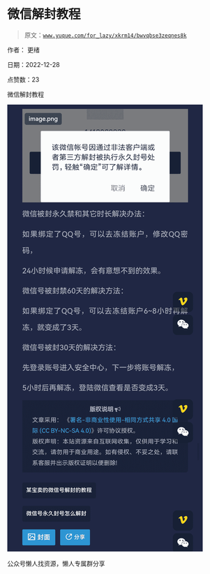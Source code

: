 # 微信解封教程

> 原文：[`www.yuque.com/for_lazy/xkrm14/bwvqbse3zeqnes8k`](https://www.yuque.com/for_lazy/xkrm14/bwvqbse3zeqnes8k)

作者： 更绪

日期：2022-12-28

点赞数：23

微信解封教程

![](img/69e1f2de8d6e9f40402272f4be537192.png)

公众号懒人找资源，懒人专属群分享

